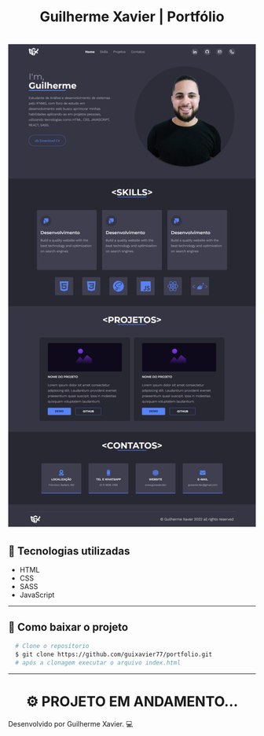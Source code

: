 <h1 align="center">
  Guilherme Xavier | Portfólio
</h1>

<h1 align="center">
  <img src="assets/img/readme/page-desktop.png">
</h1>

## 🚀 Tecnologias utilizadas

- HTML
- CSS
- SASS
- JavaScript

---

## 📁 Como baixar o projeto

```bash
  # Clone o reposítorio
  $ git clone https://github.com/guixavier77/portfolio.git
  # após a clonagem executar o arquivo index.html
```

---

<h1 align="center">
  ⚙ PROJETO EM ANDAMENTO...
</h1>
Desenvolvido por Guilherme Xavier. 💻
